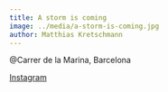 ```yaml
---
title: A storm is coming
image: ../media/a-storm-is-coming.jpg
author: Matthias Kretschmann
---
```


@Carrer de la Marina, Barcelona

[Instagram](https://www.instagram.com/p/BCdJJvFtSmY/)
